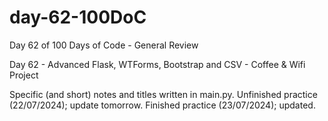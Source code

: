 # day-62-100DoC
Day 62 of 100 Days of Code - General Review

Day 62 - Advanced Flask, WTForms, Bootstrap and CSV - Coffee & Wifi Project

Specific (and short) notes and titles written in main.py.
  Unfinished practice (22/07/2024); update tomorrow.
    Finished practice (23/07/2024); updated.
    

